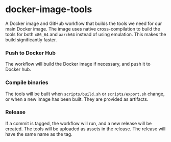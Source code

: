 # docker-image-tools

A Docker image and GitHub workflow that builds the tools we need for our main Docker image.
The image uses native cross-compilation to build the tools for both `x86_64` and `aarch64` instead of using emulation. This makes the build significantly faster.

### Push to Docker Hub
The workflow will build the Docker image if necessary, and push it to Docker hub.

### Compile binaries
The tools will be built when `scripts/build.sh` or `scripts/export.sh` change, or when a new image has been built. They are provided as artifacts.

### Release
If a commit is tagged, the workflow will run, and a new release will be created. The tools will be uploaded as assets in the release. The release will have the same name as the tag.

